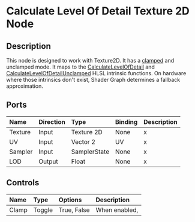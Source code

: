 # Calculate Level Of Detail Texture 2D Node

## Description

This node is designed to work with Texture2D. It has a [clamped](https://docs.microsoft.com/en-us/windows/win32/direct3dhlsl/dx-graphics-hlsl-clamp) and unclamped mode. It maps to the [CalculateLevelOfDetail](https://docs.microsoft.com/en-us/windows/win32/direct3dhlsl/dx-graphics-hlsl-to-calculate-lod) and [CalculateLevelOfDetailUnclamped](https://docs.microsoft.com/en-us/windows/win32/direct3dhlsl/dx-graphics-hlsl-to-calculate-lod-unclamped) HLSL intrinsic functions.
On hardware where those intrinsics don't exist, Shader Graph determines a fallback approximation.


## Ports

| **Name**     | **Direction** | **Type**      | **Binding** | **Description**  |
| :---         | :---          | :------       |  :------    |   :----------    |
| Texture      | Input         | Texture 2D    |    None     |        x         |
| UV           | Input         | Vector 2      |    UV       |        x         |
| Sampler      | Input         | SamplerState  |    None     |        x         |
| LOD          | Output        | Float         |    None     |        x         |


## Controls

| **Name**     | **Type** | **Options** | **Description**  |
| :---         | :---     | :------     |  :----------     |
| Clamp        | Toggle   | True, False |    When enabled, |
